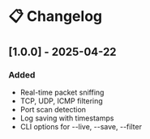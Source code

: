 # 📋 Changelog

## [1.0.0] - 2025-04-22
### Added
- Real-time packet sniffing
- TCP, UDP, ICMP filtering
- Port scan detection
- Log saving with timestamps
- CLI options for --live, --save, --filter
